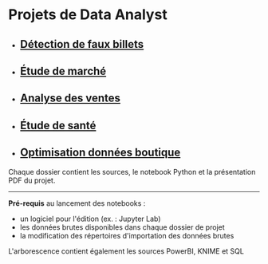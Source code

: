 # Projets de Data Analyst

- ## [Détection de faux billets](https://github.com/pbrochart/oc-da/blob/master/detection-faux-billets/detection-faux-billets.ipynb)
- ## [Étude de marché](https://github.com/pbrochart/oc-da/blob/master/etude-marche/etude-marche.ipynb)
- ## [Analyse des ventes](https://github.com/pbrochart/oc-da/blob/master/analyse-ventes-librairie/analyse-ventes-librairie.ipynb)
- ## [Étude de santé](https://github.com/pbrochart/oc-da/blob/master/etude-sante-publique/etude-sante-publique.ipynb)
- ## [Optimisation données boutique](https://github.com/pbrochart/oc-da/blob/master/optimisation-donnees-boutique/optimisation-donnees-boutique.ipynb)

Chaque dossier contient les sources, le notebook Python et la présentation PDF du projet.

---

**Pré-requis** au lancement des notebooks :

- un logiciel pour l'édition (ex. : Jupyter Lab)
- les données brutes disponibles dans chaque dossier de projet
- la modification des répertoires d'importation des données brutes

L'arborescence contient également les sources PowerBI, KNIME et SQL
